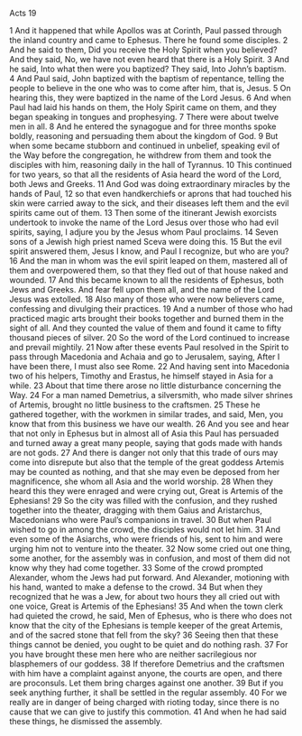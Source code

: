 Acts 19

1	And it happened that while Apollos was at Corinth, Paul passed through the inland country and came to Ephesus. There he found some disciples.
2	And he said to them, Did you receive the Holy Spirit when you believed? And they said, No, we have not even heard that there is a Holy Spirit.
3	And he said, Into what then were you baptized? They said, Into John’s baptism.
4	And Paul said, John baptized with the baptism of repentance, telling the people to believe in the one who was to come after him, that is, Jesus.
5	On hearing this, they were baptized in the name of the Lord Jesus.
6	And when Paul had laid his hands on them, the Holy Spirit came on them, and they began speaking in tongues and prophesying.
7	There were about twelve men in all.
8	And he entered the synagogue and for three months spoke boldly, reasoning and persuading them about the kingdom of God.
9	But when some became stubborn and continued in unbelief, speaking evil of the Way before the congregation, he withdrew from them and took the disciples with him, reasoning daily in the hall of Tyrannus.
10	This continued for two years, so that all the residents of Asia heard the word of the Lord, both Jews and Greeks.
11	And God was doing extraordinary miracles by the hands of Paul,
12	so that even handkerchiefs or aprons that had touched his skin were carried away to the sick, and their diseases left them and the evil spirits came out of them.
13	Then some of the itinerant Jewish exorcists undertook to invoke the name of the Lord Jesus over those who had evil spirits, saying, I adjure you by the Jesus whom Paul proclaims.
14	Seven sons of a Jewish high priest named Sceva were doing this.
15	But the evil spirit answered them, Jesus I know, and Paul I recognize, but who are you?
16	And the man in whom was the evil spirit leaped on them, mastered all of them and overpowered them, so that they fled out of that house naked and wounded.
17	And this became known to all the residents of Ephesus, both Jews and Greeks. And fear fell upon them all, and the name of the Lord Jesus was extolled.
18	Also many of those who were now believers came, confessing and divulging their practices.
19	And a number of those who had practiced magic arts brought their books together and burned them in the sight of all. And they counted the value of them and found it came to fifty thousand pieces of silver.
20	So the word of the Lord continued to increase and prevail mightily.
21	Now after these events Paul resolved in the Spirit to pass through Macedonia and Achaia and go to Jerusalem, saying, After I have been there, I must also see Rome.
22	And having sent into Macedonia two of his helpers, Timothy and Erastus, he himself stayed in Asia for a while.
23	About that time there arose no little disturbance concerning the Way.
24	For a man named Demetrius, a silversmith, who made silver shrines of Artemis, brought no little business to the craftsmen.
25	These he gathered together, with the workmen in similar trades, and said, Men, you know that from this business we have our wealth.
26	And you see and hear that not only in Ephesus but in almost all of Asia this Paul has persuaded and turned away a great many people, saying that gods made with hands are not gods.
27	And there is danger not only that this trade of ours may come into disrepute but also that the temple of the great goddess Artemis may be counted as nothing, and that she may even be deposed from her magnificence, she whom all Asia and the world worship.
28	When they heard this they were enraged and were crying out, Great is Artemis of the Ephesians!
29	So the city was filled with the confusion, and they rushed together into the theater, dragging with them Gaius and Aristarchus, Macedonians who were Paul’s companions in travel.
30	But when Paul wished to go in among the crowd, the disciples would not let him.
31	And even some of the Asiarchs, who were friends of his, sent to him and were urging him not to venture into the theater.
32	Now some cried out one thing, some another, for the assembly was in confusion, and most of them did not know why they had come together.
33	Some of the crowd prompted Alexander, whom the Jews had put forward. And Alexander, motioning with his hand, wanted to make a defense to the crowd.
34	But when they recognized that he was a Jew, for about two hours they all cried out with one voice, Great is Artemis of the Ephesians!
35	And when the town clerk had quieted the crowd, he said, Men of Ephesus, who is there who does not know that the city of the Ephesians is temple keeper of the great Artemis, and of the sacred stone that fell from the sky?
36	Seeing then that these things cannot be denied, you ought to be quiet and do nothing rash.
37	For you have brought these men here who are neither sacrilegious nor blasphemers of our goddess.
38	If therefore Demetrius and the craftsmen with him have a complaint against anyone, the courts are open, and there are proconsuls. Let them bring charges against one another.
39	But if you seek anything further, it shall be settled in the regular assembly.
40	For we really are in danger of being charged with rioting today, since there is no cause that we can give to justify this commotion.
41	And when he had said these things, he dismissed the assembly.

